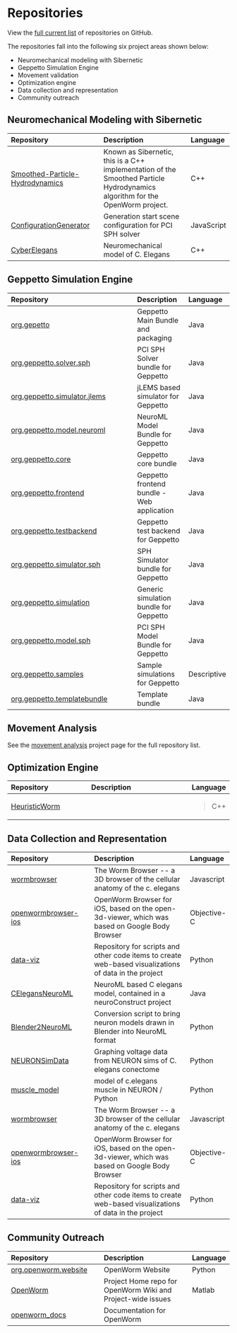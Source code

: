 Repositories
============

View the [full current list](https://github.com/openworm) of repositories on GitHub.

The repositories fall into the following six project areas shown below:

-   Neuromechanical modeling with Sibernetic
-   Geppetto Simulation Engine
-   Movement validation
-   Optimization engine
-   Data collection and representation
-   Community outreach

Neuromechanical Modeling with Sibernetic
----------------------------------------

<table>
<colgroup>
<col width="45%" />
<col width="50%" />
<col width="4%" />
</colgroup>
<thead>
<tr class="header">
<th align="left">Repository</th>
<th align="left">Description</th>
<th align="left">Language</th>
</tr>
</thead>
<tbody>
<tr class="odd">
<td align="left"><a href="https://github.com/openworm/Smoothed-Particle-Hydrodynamics">Smoothed-Particle-Hydrodynamics</a></td>
<td align="left">Known as Sibernetic, this is a C++ implementation of the Smoothed Particle Hydrodynamics algorithm for the OpenWorm project.</td>
<td align="left">C++</td>
</tr>
<tr class="even">
<td align="left"><a href="https://github.com/openworm/ConfigurationGenerator">ConfigurationGenerator</a></td>
<td align="left">Generation start scene configuration for PCI SPH solver</td>
<td align="left">JavaScript</td>
</tr>
<tr class="odd">
<td align="left"><a href="https://github.com/openworm/CyberElegans">CyberElegans</a></td>
<td align="left">Neuromechanical model of C. Elegans</td>
<td align="left">C++</td>
</tr>
</tbody>
</table>

Geppetto Simulation Engine
--------------------------

<table>
<colgroup>
<col width="67%" />
<col width="25%" />
<col width="7%" />
</colgroup>
<thead>
<tr class="header">
<th align="left">Repository</th>
<th align="left">Description</th>
<th align="left">Language</th>
</tr>
</thead>
<tbody>
<tr class="odd">
<td align="left"><a href="https://github.com/openworm/org.geppetto">org.gepetto</a></td>
<td align="left">Geppetto Main Bundle and packaging</td>
<td align="left">Java</td>
</tr>
<tr class="even">
<td align="left"><a href="https://github.com/openworm/org.geppetto.solver.sph">org.geppetto.solver.sph</a></td>
<td align="left">PCI SPH Solver bundle for Geppetto</td>
<td align="left">Java</td>
</tr>
<tr class="odd">
<td align="left"><a href="https://github.com/openworm/org.geppetto.simulator.jlems">org.geppetto.simulator.jlems</a></td>
<td align="left">jLEMS based simulator for Geppetto</td>
<td align="left">Java</td>
</tr>
<tr class="even">
<td align="left"><a href="https://github.com/openworm/org.geppetto.model.neuroml">org.geppetto.model.neuroml</a></td>
<td align="left">NeuroML Model Bundle for Geppetto</td>
<td align="left">Java</td>
</tr>
<tr class="odd">
<td align="left"><a href="https://github.com/openworm/org.geppetto.core">org.geppetto.core</a></td>
<td align="left">Geppetto core bundle</td>
<td align="left">Java</td>
</tr>
<tr class="even">
<td align="left"><a href="https://github.com/openworm/org.geppetto.frontend">org.geppetto.frontend</a></td>
<td align="left">Geppetto frontend bundle - Web application</td>
<td align="left">Java</td>
</tr>
<tr class="odd">
<td align="left"><a href="https://github.com/openworm/org.geppetto.testbackend">org.geppetto.testbackend</a></td>
<td align="left">Geppetto test backend for Geppetto</td>
<td align="left">Java</td>
</tr>
<tr class="even">
<td align="left"><a href="https://github.com/openworm/org.geppetto.simulator.sph">org.geppetto.simulator.sph</a></td>
<td align="left">SPH Simulator bundle for Geppetto</td>
<td align="left">Java</td>
</tr>
<tr class="odd">
<td align="left"><a href="https://github.com/openworm/org.geppetto.simulation">org.geppetto.simulation</a></td>
<td align="left">Generic simulation bundle for Geppetto</td>
<td align="left">Java</td>
</tr>
<tr class="even">
<td align="left"><a href="https://github.com/openworm/org.geppetto.model.sph">org.geppetto.model.sph</a></td>
<td align="left">PCI SPH Model Bundle for Geppetto</td>
<td align="left">Java</td>
</tr>
<tr class="odd">
<td align="left"><a href="https://github.com/openworm/org.geppetto.samples">org.geppetto.samples</a></td>
<td align="left">Sample simulations for Geppetto</td>
<td align="left">Descriptive</td>
</tr>
<tr class="even">
<td align="left"><a href="https://github.com/openworm/org.geppetto.templatebundle">org.geppetto.templatebundle</a></td>
<td align="left">Template bundle</td>
<td align="left">Java</td>
</tr>
</tbody>
</table>

Movement Analysis
-------------------

See the [movement analysis](../Projects/worm-movement.md) project page for the full repository list.

Optimization Engine
-------------------

<table>
<colgroup>
<col width="40%" />
<col width="54%" />
<col width="4%" />
</colgroup>
<thead>
<tr class="header">
<th align="left">Repository</th>
<th align="left">Description</th>
<th align="left">Language</th>
</tr>
</thead>
<tbody>
<tr class="odd">
<td align="left"><a href="https://github.com/openworm/HeuristicWorm">HeuristicWorm</a></td>
<td align="left"></td>
<td align="left"><blockquote>
<p>C++</p>
</blockquote></td>
</tr>
</tbody>
</table>

Data Collection and Representation
----------------------------------

<table>
<colgroup>
<col width="40%" />
<col width="54%" />
<col width="4%" />
</colgroup>
<thead>
<tr class="header">
<th align="left">Repository</th>
<th align="left">Description</th>
<th align="left">Language</th>
</tr>
</thead>
<tbody>
<tr class="odd">
<td align="left"><a href="https://github.com/openworm/wormbrowser">wormbrowser</a></td>
<td align="left">The Worm Browser -- a 3D browser of the cellular anatomy of the c. elegans</td>
<td align="left">Javascript</td>
</tr>
<tr class="even">
<td align="left"><a href="https://github.com/openworm/openwormbrowser-ios">openwormbrowser-ios</a></td>
<td align="left">OpenWorm Browser for iOS, based on the open-3d-viewer, which was based on Google Body Browser</td>
<td align="left">Objective-C</td>
</tr>
<tr class="odd">
<td align="left"><a href="https://github.com/openworm/data-viz">data-viz</a></td>
<td align="left">Repository for scripts and other code items to create web-based visualizations of data in the project</td>
<td align="left">Python</td>
</tr>
<tr class="even">
<td align="left"><a href="https://github.com/openworm/CElegansNeuroML">CElegansNeuroML</a></td>
<td align="left">NeuroML based C elegans model, contained in a neuroConstruct project</td>
<td align="left">Java</td>
</tr>
<tr class="odd">
<td align="left"><a href="https://github.com/openworm/Blender2NeuroML">Blender2NeuroML</a></td>
<td align="left">Conversion script to bring neuron models drawn in Blender into NeuroML format</td>
<td align="left">Python</td>
</tr>
<tr class="even">
<td align="left"><a href="https://github.com/openworm/NEURONSimData">NEURONSimData</a></td>
<td align="left">Graphing voltage data from NEURON sims of C. elegans conectome</td>
<td align="left">Python</td>
</tr>
<tr class="odd">
<td align="left"><a href="https://github.com/openworm/muscle_model">muscle_model</a></td>
<td align="left">model of c.elegans muscle in NEURON / Python</td>
<td align="left">Python</td>
</tr>
<tr class="even">
<td align="left"><a href="https://github.com/openworm/wormbrowser">wormbrowser</a></td>
<td align="left">The Worm Browser -- a 3D browser of the cellular anatomy of the c. elegans</td>
<td align="left">Javascript</td>
</tr>
<tr class="odd">
<td align="left"><a href="https://github.com/openworm/openwormbrowser-ios">openwormbrowser-ios</a></td>
<td align="left">OpenWorm Browser for iOS, based on the open-3d-viewer, which was based on Google Body Browser</td>
<td align="left">Objective-C</td>
</tr>
<tr class="even">
<td align="left"><a href="https://github.com/openworm/data-viz">data-viz</a></td>
<td align="left">Repository for scripts and other code items to create web-based visualizations of data in the project</td>
<td align="left">Python</td>
</tr>
</tbody>
</table>

Community Outreach
------------------

<table>
<colgroup>
<col width="45%" />
<col width="50%" />
<col width="4%" />
</colgroup>
<thead>
<tr class="header">
<th align="left">Repository</th>
<th align="left">Description</th>
<th align="left">Language</th>
</tr>
</thead>
<tbody>
<tr class="odd">
<td align="left"><a href="https://github.com/openworm/org.openworm.website">org.openworm.website</a></td>
<td align="left">OpenWorm Website</td>
<td align="left">Python</td>
</tr>
<tr class="even">
<td align="left"><a href="https://github.com/openworm/OpenWorm">OpenWorm</a></td>
<td align="left">Project Home repo for OpenWorm Wiki and Project-wide issues</td>
<td align="left">Matlab</td>
</tr>
<tr class="odd">
<td align="left"><a href="https://github.com/openworm/openworm_docs">openworm_docs</a></td>
<td align="left">Documentation for OpenWorm</td>
<td align="left"></td>
</tr>
</tbody>
</table>


